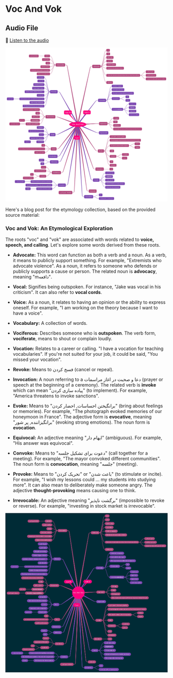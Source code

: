 # Voc And Vok 

## Audio File

🎵 [Listen to the audio](pod.wav)

![Voc And Vok 1](Voc%20And%20Vok%201.png)

Here's a blog post for the etymology collection, based on the provided source material:

### Voc and Vok: An Etymological Exploration

The roots "voc" and "vok" are associated with words related to **voice, speech, and calling**. Let's explore some words derived from these roots.

*   **Advocate:** This word can function as both a verb and a noun. As a verb, it means to publicly support something. For example, "Extremists who advocate violence". As a noun, it refers to someone who defends or publicly supports a cause or person. The related noun is **advocacy**, meaning "mدافعه".

*   **Vocal:** Signifies being outspoken. For instance, "Jake was vocal in his criticism". It can also refer to **vocal cords**.

*   **Voice:** As a noun, it relates to having an opinion or the ability to express oneself. For example, "I am working on the theory because I want to have a voice".

*   **Vocabulary:** A collection of words.

*   **Vociferous:** Describes someone who is **outspoken**. The verb form, **vociferate**, means to shout or complain loudly.

*   **Vocation:** Relates to a career or calling. "I have a vocation for teaching vocabularies". If you're not suited for your job, it could be said, "You missed your vocation".

*   **Revoke:** Means to فسخ کردن (cancel or repeal).

*   **Invocation:** A noun referring to a دعا و صحبت در اغاز مراسمات (prayer or speech at the beginning of a ceremony). The related verb is **invoke** which can mean "پیاده سازی کردن" (to implement). For example, "America threatens to invoke sanctions".

*   **Evoke:** Means to "برانگیختن احساسات, احضار کردن" (bring about feelings or memories). For example, "The photograph evoked memories of our honeymoon in France". The adjective form is **evocative**, meaning "برانگیزاننده, پر شور" (evoking strong emotions). The noun form is **evocation**.

*   **Equivocal:** An adjective meaning "ایهام دار" (ambiguous). For example, "His answer was equivocal".

*   **Convoke:** Means to "دعوت برای تشکیل جلسه" (call together for a meeting). For example, "The mayor convoked different communities". The noun form is **convocation**, meaning "جلسه" (meeting).

*   **Provoke:** Means to "تحریک کردن" or "باعث شدن" (to stimulate or incite). For example, "I wish my lessons could … my students into studying more". It can also mean to deliberately make someone angry. The adjective **thought-provoking** means causing one to think.

*   **Irrevocable:** An adjective meaning "برگشت ناپذیر" (impossible to revoke or reverse). For example, "investing in stock market is irrevocable".


![Voc And Vok 2](Voc%20And%20Vok%202.png)

